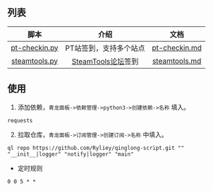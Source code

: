 ## 列表

|                      脚本                      |                       介绍                       |                文档                 |
| :--------------------------------------------: | :----------------------------------------------: | :---------------------------------: |
| [pt-checkin.py](qinglong_script/pt-checkin.py) |              PT站签到，支持多个站点              | [pt-checkin.md](docs/pt-checkin.md) |
| [steamtools.py](qinglong_script/steamtools.py) | [SteamTools论坛](https://bbs.steamtools.net)签到 | [steamtools.md](docs/steamtools.md) |



## 使用

1. 添加依赖，`青龙面板->依赖管理->python3->创建依赖->名称` 填入。

```
requests
```

2. 拉取仓库，`青龙面板->订阅管理->创建订阅->名称` 中填入。

```
ql repo https://github.com/Ryliey/qinglong-script.git "" "__init__|logger" "notify|logger" "main"
```

- 定时规则

```
0 0 5 * *
```
